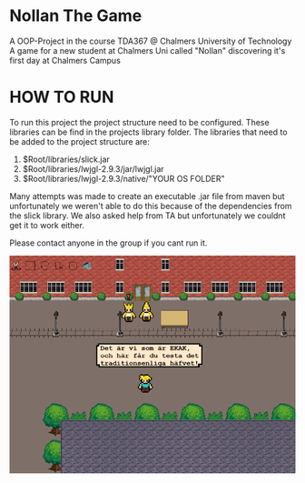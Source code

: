 # Nollan The Game
A OOP-Project in the course TDA367 @ Chalmers University of Technology
A game for a new student at Chalmers Uni called "Nollan" discovering it's first day at Chalmers Campus

# HOW TO RUN 

To run this project the project structure need to be configured. These libraries can be find in the projects library folder. The libraries that need to be added to the project structure are: 

1. $Root/libraries/slick.jar 
2. $Root/libraries/lwjgl-2.9.3/jar/lwjgl.jar
3. $Root/libraries/lwjgl-2.9.3/native/"YOUR OS FOLDER"

Many attempts was made to create an executable .jar file from maven but unfortunately we weren't able to do this because of the dependencies from the slick library. We also asked help from TA but unfortunately we couldnt get it to work either. 

Please contact anyone in the group if you cant run it.


![](gif.gif)

